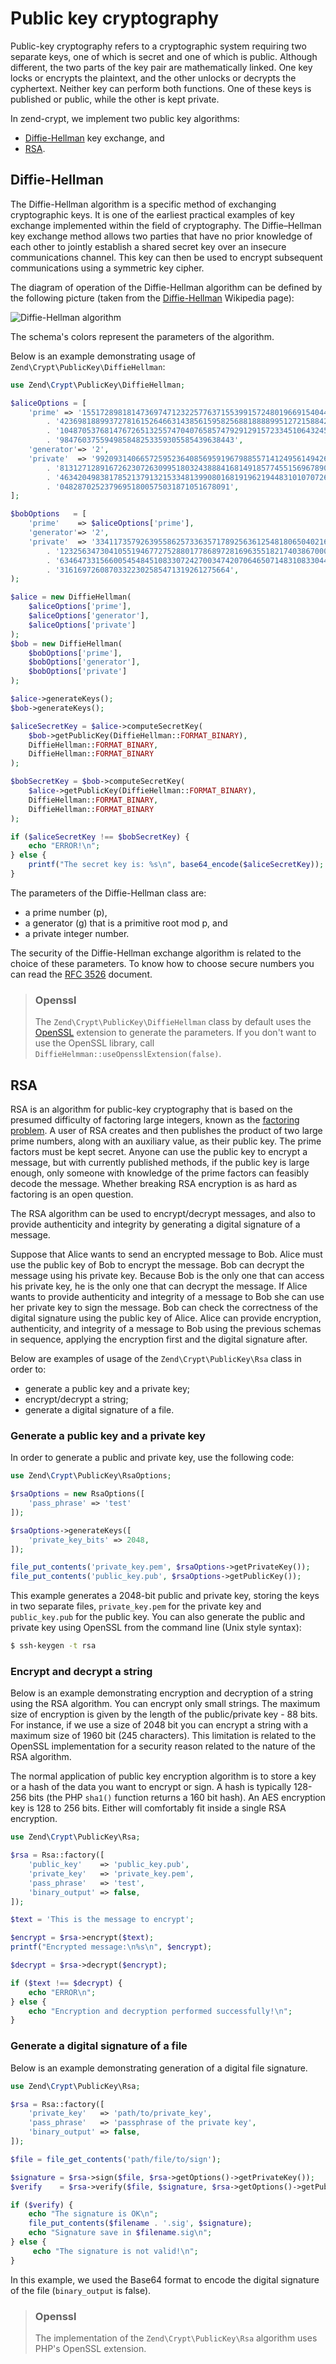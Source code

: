 # Public key cryptography

Public-key cryptography refers to a cryptographic system requiring two separate
keys, one of which is secret and one of which is public. Although different, the
two parts of the key pair are mathematically linked. One key locks or encrypts
the plaintext, and the other unlocks or decrypts the cyphertext. Neither key can
perform both functions. One of these keys is published or public, while the
other is kept private.

In zend-crypt, we implement two public key algorithms:

- [Diffie-Hellman](http://en.wikipedia.org/wiki/Diffie%E2%80%93Hellman_key_exchange)
  key exchange, and
- [RSA](http://en.wikipedia.org/wiki/RSA_%28algorithm%29).

## Diffie-Hellman

The Diffie-Hellman algorithm is a specific method of exchanging cryptographic
keys. It is one of the earliest practical examples of key exchange implemented
within the field of cryptography. The Diffie–Hellman key exchange method allows
two parties that have no prior knowledge of each other to jointly establish a
shared secret key over an insecure communications channel. This key can then be
used to encrypt subsequent communications using a symmetric key cipher.

The diagram of operation of the Diffie-Hellman algorithm can be defined by the
following picture (taken from the [Diffie-Hellman](http://en.wikipedia.org/wiki/Diffie%E2%80%93Hellman_key_exchange)
Wikipedia page):

![Diffie-Hellman algorithm](images/zend.crypt.public-key.diffie-hellman.png)

The schema's colors represent the parameters of the algorithm.

Below is an example demonstrating usage of `Zend\Crypt\PublicKey\DiffieHellman`:

```php
use Zend\Crypt\PublicKey\DiffieHellman;

$aliceOptions = [
    'prime' => '155172898181473697471232257763715539915724801966915404479707795314057629378541917580651227'
        . '423698188993727816152646631438561595825688188889951272158842675419950341258706556549803580'
        . '104870537681476726513255747040765857479291291572334510643245094715007229621094194349783925'
        . '984760375594985848253359305585439638443',
    'generator'=> '2',
    'private'  => '992093140665725952364085695919679885571412495614942674862518080355353963322786201435363176'
        . '813127128916726230726309951803243888416814918577455156967890911274095150092503589658166661'
        . '463420498381785213791321533481399080168191962194483101070726325157493390557981225386151351'
        . '04828702523796951800575031871051678091',
];

$bobOptions   = [
    'prime'    => $aliceOptions['prime'],
    'generator'=> '2',
    'private'  => '334117357926395586257336357178925636125481806504021611510774783148414637079488997861035889'
        . '123256347304105519467727528801778689728169635518217403867000760342134081539246925625431179'
        . '634647331566005454845108330724270034742070646507148310833044977371603820970833568760781462'
        . '31616972608703322302585471319261275664',
);

$alice = new DiffieHellman(
    $aliceOptions['prime'],
    $aliceOptions['generator'],
    $aliceOptions['private']
);
$bob = new DiffieHellman(
    $bobOptions['prime'],
    $bobOptions['generator'],
    $bobOptions['private']
);

$alice->generateKeys();
$bob->generateKeys();

$aliceSecretKey = $alice->computeSecretKey(
    $bob->getPublicKey(DiffieHellman::FORMAT_BINARY),
    DiffieHellman::FORMAT_BINARY,
    DiffieHellman::FORMAT_BINARY
);

$bobSecretKey = $bob->computeSecretKey(
    $alice->getPublicKey(DiffieHellman::FORMAT_BINARY),
    DiffieHellman::FORMAT_BINARY,
    DiffieHellman::FORMAT_BINARY
);

if ($aliceSecretKey !== $bobSecretKey) {
    echo "ERROR!\n";
} else {
    printf("The secret key is: %s\n", base64_encode($aliceSecretKey));
}
```

The parameters of the Diffie-Hellman class are:

- a prime number (p),
- a generator (g) that is a primitive root mod p, and
- a private integer number.

The security of the Diffie-Hellman exchange algorithm is related to the choice
of these parameters. To know how to choose secure numbers you can read the
[RFC 3526](http://tools.ietf.org/html/rfc3526) document.

> ### Openssl
>
> The `Zend\Crypt\PublicKey\DiffieHellman` class by default uses the
> [OpenSSL](http://php.net/manual/en/book.openssl.php) extension to generate the
> parameters. If you don't want to use the OpenSSL library, call
> `DiffieHelmman::useOpensslExtension(false)`.

## RSA

RSA is an algorithm for public-key cryptography that is based on the presumed
difficulty of factoring large integers, known as the [factoring
problem](http://en.wikipedia.org/wiki/Factoring_problem). A user of RSA creates
and then publishes the product of two large prime numbers, along with an
auxiliary value, as their public key. The prime factors must be kept secret.
Anyone can use the public key to encrypt a message, but with currently published
methods, if the public key is large enough, only someone with knowledge of the
prime factors can feasibly decode the message. Whether breaking RSA encryption
is as hard as factoring is an open question.

The RSA algorithm can be used to encrypt/decrypt messages, and also to provide
authenticity and integrity by generating a digital signature of a message.

Suppose that Alice wants to send an encrypted message to Bob. Alice must use the
public key of Bob to encrypt the message. Bob can decrypt the message using his
private key. Because Bob is the only one that can access his private key,
he is the only one that can decrypt the message. If Alice wants to provide
authenticity and integrity of a message to Bob she can use her private key to
sign the message. Bob can check the correctness of the digital signature using
the public key of Alice. Alice can provide encryption, authenticity, and
integrity of a message to Bob using the previous schemas in sequence, applying
the encryption first and the digital signature after.

Below are examples of usage of the `Zend\Crypt\PublicKey\Rsa` class in order to:

- generate a public key and a private key;
- encrypt/decrypt a string;
- generate a digital signature of a file.

### Generate a public key and a private key

In order to generate a public and private key, use the following code:

```php
use Zend\Crypt\PublicKey\RsaOptions;

$rsaOptions = new RsaOptions([
    'pass_phrase' => 'test'
]);

$rsaOptions->generateKeys([
    'private_key_bits' => 2048,
]);

file_put_contents('private_key.pem', $rsaOptions->getPrivateKey());
file_put_contents('public_key.pub', $rsaOptions->getPublicKey());
```

This example generates a 2048-bit public and private key, storing the keys in two separate files,
`private_key.pem` for the private key and `public_key.pub` for the public key. You can also
generate the public and private key using OpenSSL from the command line (Unix style syntax):

```bash
$ ssh-keygen -t rsa
```

### Encrypt and decrypt a string

Below is an example demonstrating encryption and decryption of a string using
the RSA algorithm. You can encrypt only small strings. The maximum size of
encryption is given by the length of the public/private key - 88 bits. For
instance, if we use a size of 2048 bit you can encrypt a string with a maximum
size of 1960 bit (245 characters). This limitation is related to the OpenSSL
implementation for a security reason related to the nature of the RSA algorithm.

The normal application of public key encryption algorithm is to store a key or a
hash of the data you want to encrypt or sign. A hash is typically 128-256 bits
(the PHP `sha1()` function returns a 160 bit hash). An AES encryption key is 128
to 256 bits. Either will comfortably fit inside a single RSA encryption.

```php
use Zend\Crypt\PublicKey\Rsa;

$rsa = Rsa::factory([
    'public_key'    => 'public_key.pub',
    'private_key'   => 'private_key.pem',
    'pass_phrase'   => 'test',
    'binary_output' => false,
]);

$text = 'This is the message to encrypt';

$encrypt = $rsa->encrypt($text);
printf("Encrypted message:\n%s\n", $encrypt);

$decrypt = $rsa->decrypt($encrypt);

if ($text !== $decrypt) {
    echo "ERROR\n";
} else {
    echo "Encryption and decryption performed successfully!\n";
}
```

### Generate a digital signature of a file

Below is an example demonstrating generation of a digital file signature.

```php
use Zend\Crypt\PublicKey\Rsa;

$rsa = Rsa::factory([
    'private_key'   => 'path/to/private_key',
    'pass_phrase'   => 'passphrase of the private key',
    'binary_output' => false,
]);

$file = file_get_contents('path/file/to/sign');

$signature = $rsa->sign($file, $rsa->getOptions()->getPrivateKey());
$verify    = $rsa->verify($file, $signature, $rsa->getOptions()->getPublicKey());

if ($verify) {
    echo "The signature is OK\n";
    file_put_contents($filename . '.sig', $signature);
    echo "Signature save in $filename.sig\n";
} else {
     echo "The signature is not valid!\n";
}
```

In this example, we used the Base64 format to encode the digital signature of the file
(`binary_output` is false).

> ### Openssl
>
> The implementation of the `Zend\Crypt\PublicKey\Rsa` algorithm uses PHP's OpenSSL extension.
